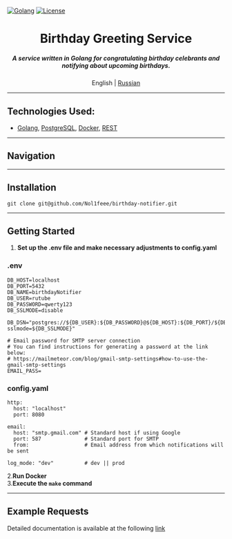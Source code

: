 [![Golang](https://img.shields.io/badge/Go-v1.21-EEEEEE?logo=go&logoColor=white&labelColor=00ADD8)](https://go.dev/)
[![License](https://img.shields.io/badge/license-MIT-green)](LICENSE)

<div align="center">
    <h1>Birthday Greeting Service</h1>
    <h5>
        A service written in Golang for congratulating birthday celebrants and notifying about upcoming birthdays.
    </h5>
    <p>
        English | <a href="README.ru.md">Russian</a>
    </p>
</div>

- - -

## Technologies Used:
- [Golang](https://go.dev), [PostgreSQL](https://www.postgresql.org/), [Docker](https://www.docker.com/), [REST](https://en.wikipedia.org/wiki/Representational_state_transfer)

- - -
## Navigation

- - -
## Installation
```shell
git clone git@github.com/Nol1feee/birthday-notifier.git
```
- - - 
## Getting Started
1. **Set up the .env file and make necessary adjustments to config.yaml**
### .env
```shell
DB_HOST=localhost
DB_PORT=5432
DB_NAME=birthdayNotifier
DB_USER=rutube
DB_PASSWORD=qwerty123
DB_SSLMODE=disable

DB_DSN="postgres://${DB_USER}:${DB_PASSWORD}@${DB_HOST}:${DB_PORT}/${DB_NAME}?sslmode=${DB_SSLMODE}"

# Email password for SMTP server connection
# You can find instructions for generating a password at the link below:
# https://mailmeteor.com/blog/gmail-smtp-settings#how-to-use-the-gmail-smtp-settings
EMAIL_PASS= 
```

### config.yaml
```shell
http:
  host: "localhost"
  port: 8080

email:
  host: "smtp.gmail.com" # Standard host if using Google
  port: 587              # Standard port for SMTP
  from:                  # Email address from which notifications will be sent

log_mode: "dev"          # dev || prod
```
2.**Run Docker** <br>
3.**Execute the `make` command**
- - -
## Example Requests
Detailed documentation is available at the following [link](https://documenter.getpostman.com/view/27531074/2sA3XLDiRv)
